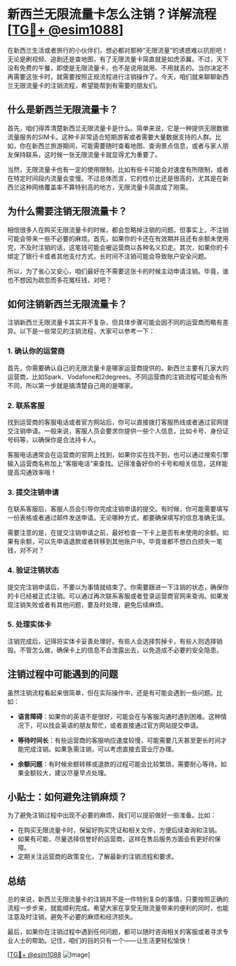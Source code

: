 # 新西兰无限流量卡怎么注销？详解流程[[TG💪+ @esim1088](https://t.me/s/esim1088)]

在新西兰生活或者旅行的小伙伴们，想必都对那种“无限流量”的诱惑难以抗拒吧！无论是刷视频、追剧还是查地图，有了无限流量卡简直就是如虎添翼。不过，天下没有免费的午餐，即使是无限流量卡，也不是说用就用、不用就丢的。当你决定不再需要这张卡时，就需要按照正规流程进行注销操作了。今天，咱们就来聊聊新西兰无限流量卡的注销流程，希望能帮到有需要的朋友们。

## 什么是新西兰无限流量卡？

首先，咱们得弄清楚新西兰无限流量卡是什么。简单来说，它是一种提供无限数据流量服务的SIM卡。这种卡非常适合短期游客或者需要大量数据支持的人群。比如，你在新西兰旅游期间，可能需要随时查看地图、查询景点信息，或者与家人朋友保持联系，这时候一张无限流量卡就显得尤为重要了。

当然，无限流量卡也有一定的使用限制，比如有些卡可能会对速度有所限制，或者在特定时间段内流量会变慢。不过总体而言，它的性价比还是很高的，尤其是在新西兰这种网络覆盖率不算特别高的地方，无限流量卡简直成了刚需。

## 为什么需要注销无限流量卡？

相信很多人在购买无限流量卡的时候，都会忽略掉注销的问题。但事实上，不注销可能会带来一些不必要的麻烦。首先，如果你的卡还在有效期并且还有余额未使用完，不及时注销的话，这笔钱可能会被运营商以各种名义扣走。其次，如果你的卡绑定了银行卡或者其他支付方式，长时间不注销可能会导致账户安全问题。

所以，为了省心又安心，咱们最好在不需要这张卡的时候主动申请注销。毕竟，谁也不想因为疏忽而多花冤枉钱，对吧？

## 如何注销新西兰无限流量卡？

注销新西兰无限流量卡其实并不复杂，但具体步骤可能会因不同的运营商而略有差异。以下是一些常见的注销流程，大家可以参考一下：

### 1. 确认你的运营商

首先，你需要确认自己的无限流量卡是哪家运营商提供的。新西兰主要有几家大的运营商，比如Spark、Vodafone和2degrees。不同运营商的注销流程可能会有所不同，所以第一步就是搞清楚自己用的是哪家。

### 2. 联系客服

找到运营商的客服电话或者官方网站后，你可以直接拨打客服热线或者通过官网提交注销申请。一般来说，客服人员会要求你提供一些个人信息，比如卡号、身份证号码等，以确保你是合法持卡人。

客服电话通常会在运营商的官网上找到，如果你实在找不到，也可以通过搜索引擎输入运营商名称加上“客服电话”来查找。记得准备好你的卡号和相关信息，这样能提高沟通效率哦！

### 3. 提交注销申请

在联系客服后，客服人员会引导你完成注销申请的提交。有时候，你可能需要填写一份表格或者通过邮件发送申请。无论哪种方式，都要确保填写的信息准确无误。

需要注意的是，在提交注销申请之前，最好检查一下卡上是否有未使用的余额。如果有余额，可以先申请退款或者转移到其他账户中。毕竟谁都不想白白损失一笔钱，对不对？

### 4. 验证注销状态

提交完注销申请后，不要以为事情就结束了。你需要跟进一下注销的状态，确保你的卡已经被正式注销。可以通过再次联系客服或者登录运营商官网来查询。如果发现注销失败或者有其他问题，要及时处理，避免后续麻烦。

### 5. 处理实体卡

注销完成后，记得将实体卡妥善处理好。有些人会选择剪掉卡，有些人则选择销毁。不管怎么做，确保卡上的信息不会泄露出去，以免造成不必要的安全隐患。

## 注销过程中可能遇到的问题

虽然注销流程看起来很简单，但在实际操作中，还是有可能会遇到一些问题。比如：

- **语言障碍**：如果你的英语不是很好，可能会在与客服沟通时遇到困难。这种情况下，可以找会英语的朋友帮忙，或者直接通过官方网站提交申请。
  
- **等待时间长**：有些运营商的客服响应速度较慢，可能需要几天甚至更长时间才能完成注销。如果急需注销，可以考虑直接去营业厅办理。

- **余额问题**：有时候余额转移或退款的过程可能会比较繁琐，需要耐心等待。如果金额较大，建议尽量早点处理。

## 小贴士：如何避免注销麻烦？

为了避免注销过程中出现不必要的麻烦，我们可以提前做好一些准备。比如：

- 在购买无限流量卡时，保留好购买凭证和相关文件，方便后续查询和注销。
- 如果有可能，尽量选择信誉好的运营商，这样在售后服务方面会有更好的保障。
- 定期关注运营商的政策变化，了解最新的注销流程和要求。

## 总结

总的来说，新西兰无限流量卡的注销并不是一件特别复杂的事情，只要按照正确的流程一步步来，就能顺利完成。希望大家在享受无限流量带来的便利的同时，也能注意及时注销，避免不必要的麻烦和经济损失。

最后，如果你在注销过程中遇到任何问题，都可以随时咨询相关的客服或者寻求专业人士的帮助。记住，咱们的目的只有一个——让生活更轻松愉快！

[[TG💪+ @esim1088](https://t.me/s/esim1088) ![Image](https://i.postimg.cc/4NQfJmqS/Snipaste-2025-05-13-00-14-12.png)]